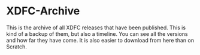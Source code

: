 # XDFC-Archive
This is the archive of all XDFC releases that have been published. This is kind of a backup of them, but also a timeline. You can see all the versions and how far they have come. It is also easier to download from here than on Scratch.
